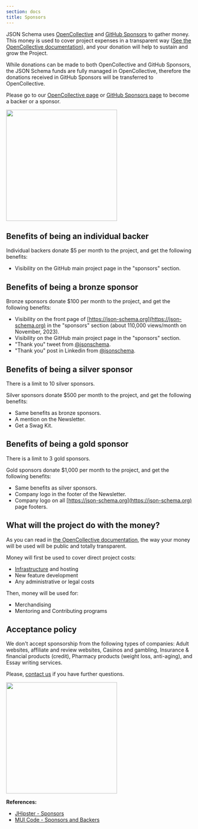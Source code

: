 ```yaml
---
section: docs
title: Sponsors
---
```

JSON Schema uses [OpenCollective](https://opencollective.com/json-schema) and [GitHub Sponsors](https://github.com/sponsors) to gather money. This money is used to cover project expenses in a transparent way ([See the OpenCollective documentation](https://opencollective.com/how-it-works)), and your donation will help to sustain and grow the Project.

While donations can be made to both OpenCollective and GitHub Sponsors, the JSON Schema funds are fully managed in OpenCollective, therefore the donations received in GitHub Sponsors will be transferred to OpenCollective.

Please go to our [OpenCollective page](https://opencollective.com/json-schema) or [GitHub Sponsors page](https://github.com/sponsors/json-schema-org) to become a backer or a sponsor.

<div className='flex flex-wrap justify-center items-center gap-4 w-full'>
 <a href="https://opencollective.com/json-schema/contribute" target="_blank">
  <img src="https://opencollective.com/json-schema/contribute/button@2x.png?color=blue" width=300 />
 </a>
</div>

## Benefits of being an individual backer

Individual backers donate $5 per month to the project, and get the following benefits:

- Visibility on the GitHub main project page in the "sponsors" section.

## Benefits of being a bronze sponsor

Bronze sponsors donate $100 per month to the project, and get the following benefits:

- Visibility on the front page of [https://json-schema.org](https://json-schema.org) in the "sponsors" section (about 110,000 views/month on November, 2023).
- Visibility on the GitHub main project page in the "sponsors" section.
- "Thank you" tweet from [@jsonschema](https://twitter.com/jsonschema).
- "Thank you" post in Linkedin from [@jsonschema](https://www.linkedin.com/company/jsonschema).

## Benefits of being a silver sponsor

There is a limit to 10 silver sponsors.

Silver sponsors donate $500 per month to the project, and get the following benefits:

- Same benefits as bronze sponsors.
- A mention on the Newsletter.
- Get a Swag Kit.

## Benefits of being a gold sponsor

There is a limit to 3 gold sponsors.

Gold sponsors donate $1,000 per month to the project, and get the following benefits:

- Same benefits as silver sponsors.
- Company logo in the footer of the Newsletter.
- Company logo on all [https://json-schema.org](https://json-schema.org) page footers.

## What will the project do with the money?

As you can read in [the OpenCollective documentation](https://docs.opencollective.com), the way your money will be used will be public and totally transparent.

Money will first be used to cover direct project costs:

- [Infrastructure](https://github.com/json-schema-org/community/blob/main/INFRASTRUCTURE.md) and hosting
- New feature development
- Any administrative or legal costs

Then, money will be used for:

- Merchandising
- Mentoring and Contributing programs

## Acceptance policy

We don't accept sponsorship from the following types of companies: Adult websites, affiliate and review websites, Casinos and gambling, Insurance & financial products (credit), Pharmacy products (weight loss, anti-aging), and Essay writing services.

Please, [contact us](mailto:info@json-schema.org) if you have further questions.

<div className='flex flex-wrap justify-center items-center gap-4 w-full'>
 <a href="https://opencollective.com/json-schema/contribute" target="_blank">
  <img src="https://opencollective.com/json-schema/contribute/button@2x.png?color=blue" width=300 />
 </a>
</div>


**References:**
- [JHipster - Sponsors](https://www.jhipster.tech/sponsors/)
- [MUI Code - Sponsors and Backers](https://mui.com/material-ui/discover-more/backers/)